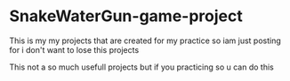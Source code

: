 # SnakeWaterGun-game-project
This is my my projects that are created for my practice so iam just posting for i don't want to lose this projects


This not a so much usefull projects but if you practicing so u can do this 
